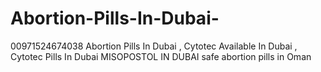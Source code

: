 # Abortion-Pills-In-Dubai-
00971524674038 Abortion Pills In Dubai , Cytotec Available In Dubai , Cytotec Pills In Dubai  MISOPOSTOL IN DUBAI safe abortion pills in Oman 
